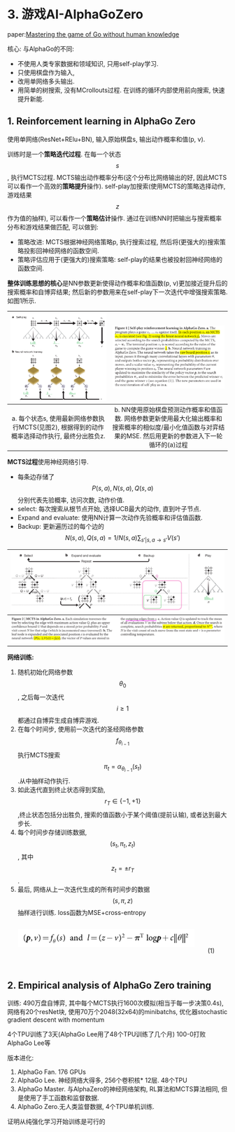 # 3. 游戏AI-AlphaGoZero

paper:[Mastering the game of Go without human knowledge](https://www.gwern.net/docs/rl/2017-silver.pdf)

核心: 与AlphaGo的不同:

* 不使用人类专家数据和领域知识, 只用self-play学习. 
* 只使用棋盘作为输入, 
* 改用单网络多头输出.
* 用简单的树搜索, 没有MCrollouts过程. 在训练的循环内部使用前向搜索, 快速提升新能.

## 1. Reinforcement learning in AlphaGo Zero

使用单网络(ResNet+RElu+BN), 输入原始棋盘s, 输出动作概率和值(p, v).

训练时是一个**策略迭代过程**. 在每一个状态$$s$$, 执行MCTS过程. MCTS输出动作概率分布(这个分布比网络输出的好, 因此MCTS可以看作一个高效的**策略提升**操作). self-play加搜索(使用MCTS的策略选择动作, 游戏结果$$z$$作为值的抽样), 可以看作一个**策略估计**操作. 通过在训练NN时把输出与搜索概率分布和游戏结果做匹配, 可以做到: 

* 策略改进: MCTS根据神经网络策略p, 执行搜索过程, 然后将(更强大的)搜索策略投影回神经网络的函数空间. 
* 策略评估应用于(更强大的)搜索策略: self-play的结果也被投射回神经网络的函数空间.

**整体训练思想的核心**是NN参数更新使得动作概率和值函数(p, v)更加接近提升后的搜索概率和自博弈结果; 然后新的参数用来在self-play下一次迭代中增强搜索策略. 如图1所示.

|<img src="img/2021_01_17_14_07_48.png">|<img src="img/2021_01_17_14_18_08.png">|
|:-:|:-:|
|a. 每个状态s, 使用最新网络参数执行MCTS(见图2), 根据得到的动作概率选择动作执行, 最终分出胜负z.| b. NN使用原始棋盘预测动作概率和值函数. 网络参数更新使用最大化输出概率和搜索概率的相似度/最小化值函数与对弈结果的MSE. 然后用更新的参数进入下一轮循环的(a)过程 |

**MCTS过程**使用神经网络引导. 

* 每条边存储了$$P(s, a), N(s, a), Q(s, a)$$分别代表先验概率, 访问次数, 动作价值.
* select: 每次搜索从根节点开始, 选择UCB最大的动作, 直到叶子节点.
* Expand and evaluate: 使用NN计算一次动作先验概率和评估值函数.
* Backup: 更新遍历过的每个边的$$N(s, a), Q(s, a)=1/N(s, a)\sum_{s'|s, a\rightarrow s'}V(s')$$

|<img src="img/2021_01_17_14_19_12.png">|
|:-:|
| <img src="img/2021_01_17_14_51_27.png"> |

**网络训练:** 

1. 随机初始化网络参数$$\theta_0$$, 之后每一次迭代$$i\ge 1$$都通过自博弈生成自博弈游戏.
2. 在每个时间步, 使用前一次迭代的圣经网络参数$$f_{\theta_{i-1}}$$执行MCTS搜索 $$\pi_t=\alpha_{\theta_{i-1}}(s_t)$$.从中抽样动作执行.
3. 如此迭代直到终止状态得到奖励, $$r_T\in \{-1,+1\}$$,终止状态包括分出胜负, 搜索的值函数小于某个阈值(提前认输), 或者达到最大步长.
4. 每个时间步存储训练数据, $$(s_t, \pi_t, z_t)$$, 其中$$z_t=\pm r_T$$.
5. 最后, 网络从上一次迭代生成的所有时间步的数据$$(s,\pi,z)$$抽样进行训练. loss函数为MSE+cross-entropy

<div style="width: 100%; height:100px; line-height:100px; text-align: center; ">
<div style="float: right; width:15%; height:100%; ">
<p>(1)</p>
</div>
<div style="float: right; width:80%; height:100%; ">
<img src="img/2021_01_17_14_46_36.png">
</div>
</div>

## 2. Empirical analysis of AlphaGo Zero training

训练: 490万盘自博弈, 其中每个MCTS执行1600次模拟(相当于每一步决策0.4s), 网络有20个resNet块, 使用70万个2048(32x64)的minibatchs, 优化器stochastic gradient descent with momentum

4个TPU训练了3天(AlphaGo Lee用了48个TPU训练了几个月)
100-0打败AlphaGo Lee等

版本进化:

1. AlphaGo Fan. 176 GPUs  
2. AlphaGo Lee. 神经网络大得多, 256个卷积核\* 12层. 48个TPU
3. AlphaGo Master. 与AlphaZero的神经网络架构, RL算法和MCTS算法相同, 但是使用了手工函数和监督数据.
4. AlphaGo Zero.无人类监督数据, 4个TPU单机训练.

证明从纯强化学习开始训练是可行的
